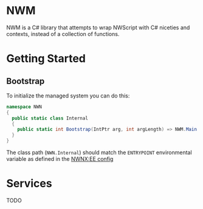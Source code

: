 # NWM
NWM is a C# library that attempts to wrap NWScript with C# niceties and contexts, instead of a collection of functions.

# Getting Started

## Bootstrap
To initialize the managed system you can do this:

```csharp
namespace NWN
{
  public static class Internal
  {
    public static int Bootstrap(IntPtr arg, int argLength) => NWM.Main.Bootstrap(arg, argLength);
  }
}
```

The class path (`NWN.Internal`) should match the `ENTRYPOINT` environmental variable as defined in the [NWNX:EE config](https://nwnxee.github.io/unified/group__dotnet.html#dotnet)

# Services
TODO
